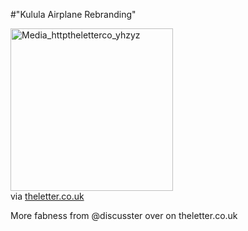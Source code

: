 #"Kulula Airplane Rebranding"


 <div class="posterous_bookmarklet_entry"><div class='p_embed p_image_embed'>
<img alt="Media_httptheletterco_yhzyz" height="260" src="http://getfile5.posterous.com/getfile/files.posterous.com/engage/srrkHrFjBhaJHbcjfwlHtilpEAbiGfaJzJfxzsAvCmnBdpfHxzudqHtDiDwF/media_httptheletterco_yHzyz.jpg.scaled500.jpg" width="260" />
</div>

<div class="posterous_quote_citation">via <a href="http://theletter.co.uk/index/5550/kulula_airplane_rebranding/full">theletter.co.uk</a></div>
<p>More fabness from @discusster over on theletter.co.uk</p>
</div>
 